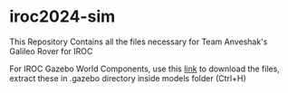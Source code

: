 # iroc2024-sim
This Repository Contains all the files necessary for Team Anveshak's Galileo Rover for IROC

For IROC Gazebo World Components, use this [link](https://drive.google.com/file/d/1-F9LJUVI2ydtgSIdtyY8L74EaQ2Ig86Y/view?usp=sharing) to download the files, extract these in .gazebo directory inside models folder (Ctrl+H)

